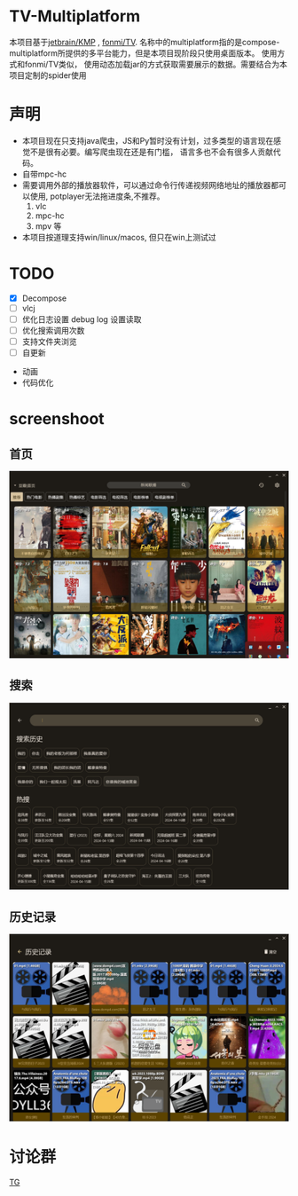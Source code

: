 # TV-Multiplatform
本项目基于[jetbrain/KMP](https://github.com/JetBrains/compose-multiplatform-desktop-template#readme)
, [fonmi/TV](https://github.com/FongMi/TV). 名称中的multiplatform指的是compose-multiplatform所提供的多平台能力，但是本项目现阶段只使用桌面版本。
使用方式和fonmi/TV类似， 使用动态加载jar的方式获取需要展示的数据。需要结合为本项目定制的spider使用

# 声明
- 本项目现在只支持java爬虫，JS和Py暂时没有计划，过多类型的语言现在感觉不是很有必要。编写爬虫现在还是有门槛， 语言多也不会有很多人贡献代码。
- 自带mpc-hc
- 需要调用外部的播放器软件，可以通过命令行传递视频网络地址的播放器都可以使用, potplayer无法拖进度条,不推荐。
  1. vlc
  2. mpc-hc
  3. mpv 等
- 本项目按道理支持win/linux/macos, 但只在win上测试过

# TODO
- [x] Decompose
- [ ] vlcj
- [ ] 优化日志设置 debug log 设置读取
- [ ] 优化搜索调用次数
- [ ] 支持文件夹浏览
- [ ] 自更新
- 动画
- 代码优化
  
# screenshoot
## 首页
![](readme_images/home.png)
## 搜索
![](readme_images/search.png)
## 历史记录
![](readme_images/history.png)


# 讨论群
[TG](https://t.me/tv_multiplatform)